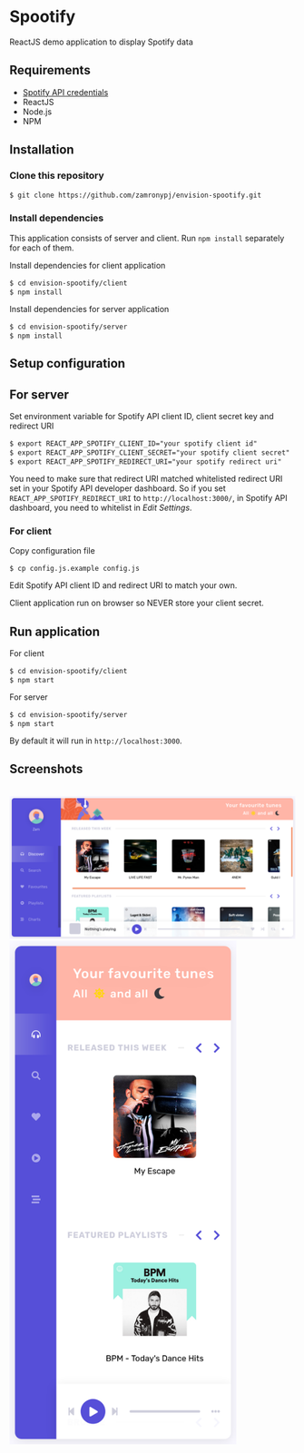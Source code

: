 # Spootify

ReactJS demo application to display Spotify data

## Requirements

- [Spotify API credentials](https://developer.spotify.com/console/)
- ReactJS
- Node.js
- NPM

## Installation

### Clone this repository

```
$ git clone https://github.com/zamronypj/envision-spootify.git
```

### Install dependencies
This application consists of server and client. Run `npm install` separately for each of them.

Install dependencies for client application
```
$ cd envision-spootify/client
$ npm install
```

Install dependencies for server application
```
$ cd envision-spootify/server
$ npm install
```

## Setup configuration

## For server
Set environment variable for Spotify API client ID, client secret key and redirect URI

```
$ export REACT_APP_SPOTIFY_CLIENT_ID="your spotify client id"
$ export REACT_APP_SPOTIFY_CLIENT_SECRET="your spotify client secret"
$ export REACT_APP_SPOTIFY_REDIRECT_URI="your spotify redirect uri"
```
You need to make sure that redirect URI matched whitelisted redirect URI set in your Spotify API developer dashboard. So if you set `REACT_APP_SPOTIFY_REDIRECT_URI` to `http://localhost:3000/`, in Spotify API dashboard, you need to whitelist in *Edit Settings*.

### For client

Copy configuration file

```
$ cp config.js.example config.js
```
Edit Spotify API client ID and redirect URI to match your own.

Client application run on browser so NEVER store your client secret.

## Run application

For client

```
$ cd envision-spootify/client
$ npm start
```

For server

```
$ cd envision-spootify/server
$ npm start
```

By default it will run in `http://localhost:3000`.

## Screenshots
&nbsp;
![screenshot-desktop](screenshot-desktop.png)
<img alt="screenshot-mobile" width=400 src="screenshot-mobile.png" />

